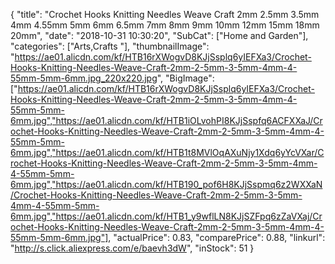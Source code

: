 {
	"title": "Crochet Hooks Knitting Needles Weave Craft 2mm 2.5mm 3.5mm  4mm 4.55mm 5mm 6mm  6.5mm 7mm 8mm 9mm 10mm 12mm 15mm 18mm 20mm",
	"date": "2018-10-31 10:30:20",
	"SubCat": ["Home and Garden"],
	"categories": ["Arts,Crafts "],
	"thumbnailImage": "https://ae01.alicdn.com/kf/HTB16rXWogvD8KJjSsplq6yIEFXa3/Crochet-Hooks-Knitting-Needles-Weave-Craft-2mm-2-5mm-3-5mm-4mm-4-55mm-5mm-6mm.jpg_220x220.jpg",
	"BigImage": ["https://ae01.alicdn.com/kf/HTB16rXWogvD8KJjSsplq6yIEFXa3/Crochet-Hooks-Knitting-Needles-Weave-Craft-2mm-2-5mm-3-5mm-4mm-4-55mm-5mm-6mm.jpg","https://ae01.alicdn.com/kf/HTB1iOLvohPI8KJjSspfq6ACFXXaJ/Crochet-Hooks-Knitting-Needles-Weave-Craft-2mm-2-5mm-3-5mm-4mm-4-55mm-5mm-6mm.jpg","https://ae01.alicdn.com/kf/HTB1t8MVlOqAXuNjy1Xdq6yYcVXar/Crochet-Hooks-Knitting-Needles-Weave-Craft-2mm-2-5mm-3-5mm-4mm-4-55mm-5mm-6mm.jpg","https://ae01.alicdn.com/kf/HTB190_pof6H8KJjSspmq6z2WXXaN/Crochet-Hooks-Knitting-Needles-Weave-Craft-2mm-2-5mm-3-5mm-4mm-4-55mm-5mm-6mm.jpg","https://ae01.alicdn.com/kf/HTB1_y9wflLN8KJjSZFpq6zZaVXaj/Crochet-Hooks-Knitting-Needles-Weave-Craft-2mm-2-5mm-3-5mm-4mm-4-55mm-5mm-6mm.jpg"],
	"actualPrice": 0.83,
	"comparePrice": 0.88,
	"linkurl": "http://s.click.aliexpress.com/e/baevh3dW",
	"inStock": 51
}
